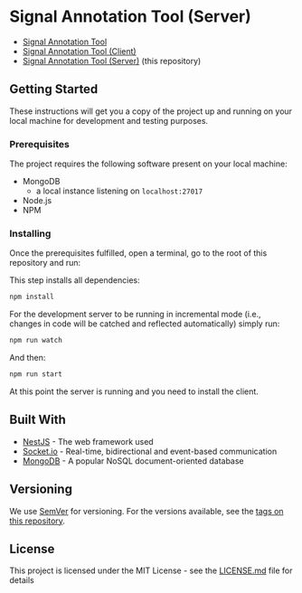# Signal Annotation Tool (Server)

* [Signal Annotation Tool](https://github.com/phev8/signal-annotation-tool)
* [Signal Annotation Tool (Client)](https://github.com/etherealyn/signal-annotation-tool-client) 
* [Signal Annotation Tool (Server)](https://github.com/etherealyn/signal-annotation-tool-server) (this repository)

## Getting Started

These instructions will get you a copy of the project up and running on your local machine for development and testing purposes.

### Prerequisites

The project requires the following software present on your local machine: 

* MongoDB 
  * a local instance listening on `localhost:27017`
* Node.js
* NPM

### Installing

Once the prerequisites fulfilled, open a terminal, go to the root of this repository and run:

This step installs all dependencies:
```bash
npm install
```

For the development server to be running in incremental mode (i.e., changes in code will be catched and reflected automatically) simply run:
```bash
npm run watch
```

And then:

```bash
npm run start
```

At this point the server is running and you need to install the client.

## Built With

* [NestJS](https://docs.nestjs.com/) - The web framework used
* [Socket.io](https://socket.io/docs/) - Real-time, bidirectional and event-based communication
* [MongoDB](https://www.mongodb.com/what-is-mongodb) - A popular NoSQL document-oriented database

<!--## Contributing-->

<!--Please read [CONTRIBUTING.md](https://gist.github.com/PurpleBooth/b24679402957c63ec426) for details on our code of conduct, and the process for submitting pull requests to us.-->

## Versioning

We use [SemVer](http://semver.org/) for versioning. For the versions available, see the [tags on this repository](https://github.com/etherealyn/signal-annotation-tool-server/tags). 

<!--## Authors-->

<!--* **Aziret Satybaldiev**-->
<!--* **Peter Hevesi**-->

<!--See also the list of [contributors](https://github.com/your/project/contributors) who participated in this project.-->

## License

This project is licensed under the MIT License - see the [LICENSE.md](LICENSE.md) file for details

<!--## Acknowledgments-->

<!--* Hat tip to anyone whose code was used-->
<!--* Inspiration-->
<!--* etc-->
